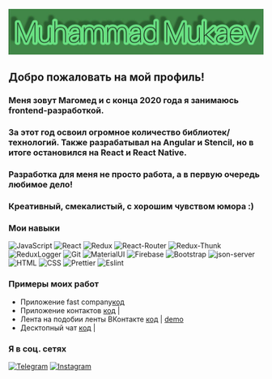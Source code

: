 [![Header](https://github.com/Grom013/Grom013/blob/main/assets/photo_2021-12-13_21-28-00.jpg)]()

## Добро пожаловать на мой профиль!

### Меня зовут Мaгомед и с конца 2020 года я занимаюсь frontend-разработкой.

### За этот год освоил огромное количество библиотек/технологий. Также разрабатывал на Angular и Stencil, но в итоге остановился на React и React Native.

### Разработка для меня не просто работа, а в первую очередь любимое дело!

### Креативный, смекалистый, с хорошим чувством юмора :)

### Мои навыки

![JavaScript](https://img.shields.io/badge/-JavaScript-266132?style=for-the-badge&logo=JavaScript&logocolor=E9D54D)
![React](https://img.shields.io/badge/-React-266132?style=for-the-badge&logo=React&logocolor=E9D54D)
![Redux](https://img.shields.io/badge/-Redux-266132?style=for-the-badge&logo=Redux&logocolor=E9D54D)
![React-Router](https://img.shields.io/badge/React_Router-266132?style=for-the-badge&logo=react-router)
![Redux-Thunk](https://img.shields.io/badge/Redux_Thunk-266132?style=for-the-badge&logo=redux-thunk)
![ReduxLogger](https://img.shields.io/badge/-Redux_Logger-266132?style=for-the-badge&logo=reduxLogger&logocolor=E9D54D)
![Git](https://img.shields.io/badge/Git-266132?style=for-the-badge&logo=git)
![MaterialUI](https://img.shields.io/badge/-Material_UI-266132?style=for-the-badge&logo=MaterialUI&logocolor=E9D54D)
![Firebase](https://img.shields.io/badge/-Firebase-266132?style=for-the-badge&logo=Firebase&logocolor=E9D54D)
![Bootstrap](https://img.shields.io/badge/-Bootstrap-266132?style=for-the-badge&logo=Bootstrap&logocolor=E9D54D)
![json-server](https://img.shields.io/badge/-json_server-266132?style=for-the-badge&logo=jsonServer&logocolor=E9D54D)
![HTML](https://img.shields.io/badge/HTML-266132?style=for-the-badge&logo=HTML5)
![CSS](https://img.shields.io/badge/CSS-266132?style=for-the-badge&logo=css3)
![Prettier](https://img.shields.io/badge/Prettier-266132?style=for-the-badge&logo=prettier)
![Eslint](https://img.shields.io/badge/-eslint-266132?style=for-the-badge&logo=esLint&logocolor=E9D54D)

### Примеры моих работ

- Приложение fast company[код](https://github.com/Grom013/ROUTER)
- Приложение контактов [код](https://github.com/musovvir/app-contacts) |
- Лента на подобии ленты ВКонтакте [код](https://github.com/musovvir/team-app) | [demo](https://morning-bastion-59815.herokuapp.com)
- Десктопный чат [код](https://github.com/musovvir/desktop-chat) |

### Я в соц. сетях

[![Telegram](https://img.shields.io/badge/Telegram-red?style=social&logo=telegram)](https://teleg.run/mvl013)
[![Instagram](https://img.shields.io/badge/Instagram-red?style=social&logo=instagram)](https://instagram.com/m_mukaev77?utm_medium=copy_link)
